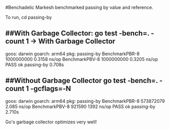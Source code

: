 #Benchadelic Markesh benchmarked passing by value and reference.

To run,
cd passing-by

##With Garbage Collector:
go test -bench=. -count 1 -> With Garbage Collector
-----
goos: darwin
goarch: arm64
pkg: passing-by
BenchmarkPBR-8          1000000000               0.3158 ns/op
BenchmarkPBV-8          1000000000               0.3205 ns/op
PASS
ok      passing-by      0.708s


##Without Garbage Collector
go test -bench=. -count 1 -gcflags=-N
----
goos: darwin
goarch: arm64
pkg: passing-by
BenchmarkPBR-8          573872079                2.085 ns/op
BenchmarkPBV-8            921590              1392 ns/op
PASS
ok      passing-by      2.710s

Go's garbage collector optimizes very well!
